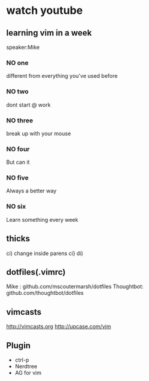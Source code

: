 # watch youtube
## learning vim in a week
speaker:Mike
### NO one
different from everything you've used before
### NO two
dont start @ work
### NO three
break up with your mouse
### NO four
But can it
### NO five
Always a better way
### NO six
Learn something every week

## thicks
ci)  change inside parens
ci}
di)


## dotfiles(.vimrc)
Mike : github.com/mscoutermarsh/dotfiles
Thoughtbot: github.com/thoughtbot/dotfiles

## vimcasts
http://vimcasts.org
http://upcase.com/vim

## Plugin
- ctrl-p
- Nerdtree
- AG for vim


